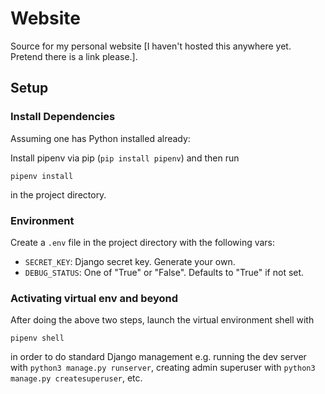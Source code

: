 # Website

Source for my personal website [I haven't hosted this anywhere yet. Pretend there is a link please.].

## Setup

### Install Dependencies
Assuming one has Python installed already:

Install pipenv via pip (`pip install pipenv`) and then run
```
pipenv install
```
in the project directory.

### Environment
Create a `.env` file in the project directory with the following vars:

- `SECRET_KEY`: Django secret key. Generate your own.
- `DEBUG_STATUS`: One of "True" or "False". Defaults to "True" if not set.

### Activating virtual env and beyond
After doing the above two steps, launch the virtual environment shell with
```
pipenv shell
```
in order to do standard Django management e.g. running the dev server with `python3 manage.py runserver`, creating admin superuser with `python3 manage.py createsuperuser`, etc.
